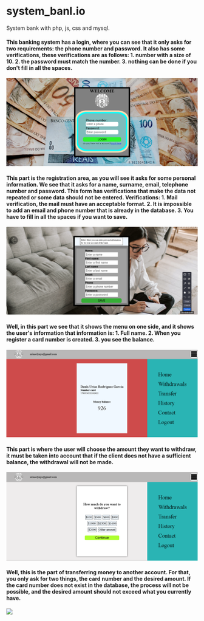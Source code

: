 # system_banl.io
System bank with php, js, css and mysql.

<h4>This banking system has a login, where you can see that it only asks for two requirements: the phone number and password. It also has some verifications, these verifications are as follows: 1. number with a size of 10. 2. the password must match the number. 3. nothing can be done if you don't fill in all the spaces.</h4>
<img src="capture/login.png"/>

<h4>This part is the registration area, as you will see it asks for some personal information. We see that it asks for a name, surname, email, telephone number and password. This form has verifications that make the data not repeated or some data should not be entered. Verifications: 1. Mail verification, the mail must have an acceptable format.
2. It is impossible to add an email and phone number that is already in the database.
3. You have to fill in all the spaces if you want to save.
</h4>
<img src="capture/registration_area.png"/>
<h4>Well, in this part we see that it shows the menu on one side, and it shows the user's information that information is: 1. Full name. 2. When you register a card number is created. 3. you see the balance.</h4>
<img src="capture/main_info_user.png"/>

<h4>This part is where the user will choose the amount they want to withdraw, it must be taken into account that if the client does not have a sufficient balance, the withdrawal will not be made.</h4>
<img src="capture/withdraw.png"/>

<h4>
Well, this is the part of transferring money to another account. For that, you only ask for two things, the card number and the desired amount. If the card number does not exist in the database, the process will not be possible, and the desired amount should not exceed what you currently have.</h4>
<img src="transfer.png"/>
